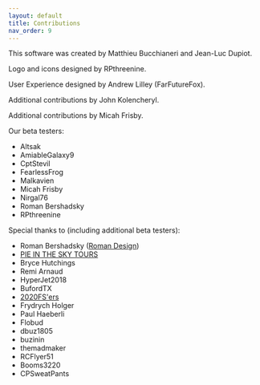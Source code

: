 ```yaml
---
layout: default
title: Contributions
nav_order: 9
---
```


This software was created by Matthieu Bucchianeri and Jean-Luc Dupiot.

Logo and icons designed by RPthreenine.

User Experience designed by Andrew Lilley (FarFutureFox).

Additional contributions by John Kolencheryl.

Additional contributions by Micah Frisby.

Our beta testers:
- Altsak
- AmiableGalaxy9
- CptStevil
- FearlessFrog
- Malkavien
- Micah Frisby
- Nirgal76
- Roman Bershadsky
- RPthreenine

Special thanks to (including additional beta testers):
- Roman Bershadsky ([Roman Design](https://flightsimulation.romandesign.ca/))
- [PIE IN THE SKY TOURS](https://www.youtube.com/c/pieintheskytours)
- Bryce Hutchings
- Remi Arnaud
- HyperJet2018
- BufordTX
- [2020FS'ers](https://www.youtube.com/channel/UCwCZlJ5_EOSzS9_gNvyWFTw)
- Frydrych Holger
- Paul Haeberli
- Flobud
- dbuz1805
- buzinin
- themadmaker
- RCFlyer51
- Booms3220
- CPSweatPants
